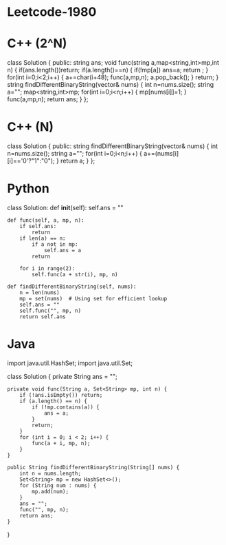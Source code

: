 # Leetcode-1980

# C++ (2^N)
class Solution {
public:
    string ans;
    void func(string a,map<string,int>mp,int n)
    {
        if(ans.length())return;
        if(a.length()==n)
        {
            if(!mp[a])
            ans=a;
            return ;
        }
        for(int i=0;i<2;i++)
        {
            a+=char(i+48);
            func(a,mp,n);
            a.pop_back();
        }
        return;
    }
    string findDifferentBinaryString(vector<string>& nums) {
       int n=nums.size();
       string a="";
       map<string,int>mp;
       for(int i=0;i<n;i++)
       {
        mp[nums[i]]=1;
       }
       func(a,mp,n);
       return ans;
    }
};

# C++ (N)

class Solution {
public:
    string findDifferentBinaryString(vector<string>& nums) {
       int n=nums.size();
       string a="";
       for(int i=0;i<n;i++)
       {
         a+=(nums[i][i]=='0'?"1":"0");
       }
       return a;
    }
};

# Python

class Solution:
    def __init__(self):
        self.ans = ""

    def func(self, a, mp, n):
        if self.ans:
            return
        if len(a) == n:
            if a not in mp:
                self.ans = a
            return
        
        for i in range(2):
            self.func(a + str(i), mp, n)

    def findDifferentBinaryString(self, nums):
        n = len(nums)
        mp = set(nums)  # Using set for efficient lookup
        self.ans = ""
        self.func("", mp, n)
        return self.ans

# Java

import java.util.HashSet;
import java.util.Set;

class Solution {
    private String ans = "";

    private void func(String a, Set<String> mp, int n) {
        if (!ans.isEmpty()) return;
        if (a.length() == n) {
            if (!mp.contains(a)) {
                ans = a;
            }
            return;
        }
        for (int i = 0; i < 2; i++) {
            func(a + i, mp, n);
        }
    }

    public String findDifferentBinaryString(String[] nums) {
        int n = nums.length;
        Set<String> mp = new HashSet<>();
        for (String num : nums) {
            mp.add(num);
        }
        ans = "";
        func("", mp, n);
        return ans;
    }
}
